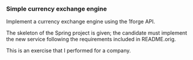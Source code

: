 ### Simple currency exchange engine ###

Implement a currency exchange engine using the 1forge API.

The skeleton of the Spring project is given; the candidate
must implement the new service following the requirements
included in README.orig.

This is an exercise that I performed for a company.